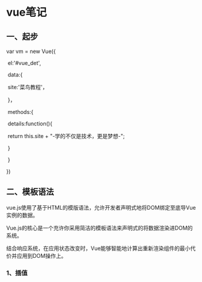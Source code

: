 # vue笔记

## 一、起步

 var vm = new Vue({

​        el:'#vue_det',

​		 data:{

​			site:'菜鸟教程'，

​		}，

​		methods:{

​			details:function(){

​					return this.site + "-学的不仅是技术，更是梦想-";

​			 }

​		}

})

## 二、模板语法

vue.js使用了基于HTML的模版语法，允许开发者声明式地将DOM绑定至底导Vue实例的数据。

Vue.js的核心是一个充许你采用简洁的模板语法来声明式的将数据渲染进DOM的系统。

结合响应系统，在应用状态改变时，Vue能够智能地计算出重新渲染组件的最小代价并应用到DOM操作上。

### 1、插值

